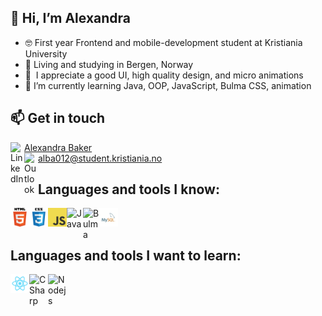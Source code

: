 ## 👋  Hi, I’m Alexandra
- 🤓  First year Frontend and mobile-development student at Kristiania University
- 📍  Living and studying in Bergen, Norway
- 👀  I appreciate a good UI, high quality design, and micro animations
- 🌱 I’m currently learning Java, OOP, JavaScript, Bulma CSS, animation

## 📫  Get in touch
<img align="left" alt="LinkedIn" width="22px" src="https://icons-for-free.com/iconfiles/png/512/in+linkedin+icon-1320192022493255796.png" /> <a href="www.linkedin.com/in/bakeralexandra">Alexandra Baker</a>
<br>
<img align="left" alt="Outlook" width="22px" src="https://findicons.com/files/icons/2795/office_2013_hd/128/outlook.png" /> <a href = "mailto: alba012@student.kristiania.no">alba012@student.kristiania.no</a>
<br>

## Languages and tools I know:
<img align="left" alt="HTML5" width="30px" src="https://raw.githubusercontent.com/github/explore/80688e429a7d4ef2fca1e82350fe8e3517d3494d/topics/html/html.png" />
<img align="left" alt="CSS3" width="30px" src="https://raw.githubusercontent.com/github/explore/80688e429a7d4ef2fca1e82350fe8e3517d3494d/topics/css/css.png" />
<img align="left" alt="JavaScript" width="30px" src="https://raw.githubusercontent.com/github/explore/80688e429a7d4ef2fca1e82350fe8e3517d3494d/topics/javascript/javascript.png" />
<img align="left" alt="Java" width="26px" src="https://i.pinimg.com/originals/e9/94/61/e99461fdd5b3db8bdb3081d8acf5e524.png" />
<img align="left" alt="Bulma" width="26px" src="https://img.stackshare.io/service/5204/bulma-logo.png" />
<img align="left" alt="MySQL" width="30px" src="https://raw.githubusercontent.com/github/explore/80688e429a7d4ef2fca1e82350fe8e3517d3494d/topics/mysql/mysql.png" />
<br>
<br>

## Languages and tools I want to learn:
<img align="left" alt="React" width="30px" src="https://raw.githubusercontent.com/github/explore/80688e429a7d4ef2fca1e82350fe8e3517d3494d/topics/react/react.png" />
<img align="left" alt="CSharp" width="30px" src="https://p92.com/binaries/content/gallery/p92website/technologies/c-sharp-overview.png" />
<img align="left" alt="Nodejs" width="30px" src="https://nodejs.org/static/images/logo-hexagon-card.png" />


<!---
alba688/alba688 is a ✨ special ✨ repository because its `README.md` (this file) appears on your GitHub profile.
You can click the Preview link to take a look at your changes.
--->
